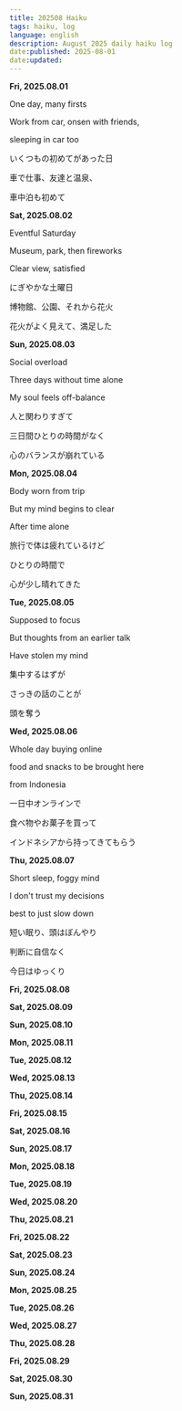 ```yaml
---
title: 202508 Haiku
tags: haiku, log
language: english
description: August 2025 daily haiku log
date:published: 2025-08-01
date:updated:
---
```


**Fri, 2025.08.01**

One day, many firsts

Work from car, onsen with friends,

sleeping in car too


いくつもの初めてがあった日

車で仕事、友達と温泉、

車中泊も初めて


**Sat, 2025.08.02**

Eventful Saturday

Museum, park, then fireworks

Clear view, satisfied


にぎやかな土曜日

博物館、公園、それから花火

花火がよく見えて、満足した


**Sun, 2025.08.03**

Social overload

Three days without time alone

My soul feels off-balance


人と関わりすぎて

三日間ひとりの時間がなく

心のバランスが崩れている


**Mon, 2025.08.04**

Body worn from trip

But my mind begins to clear

After time alone


旅行で体は疲れているけど

ひとりの時間で

心が少し晴れてきた


**Tue, 2025.08.05**

Supposed to focus

But thoughts from an earlier talk

Have stolen my mind


集中するはずが

さっきの話のことが

頭を奪う


**Wed, 2025.08.06**

Whole day buying online

food and snacks to be brought here

from Indonesia


一日中オンラインで

食べ物やお菓子を買って

インドネシアから持ってきてもらう


**Thu, 2025.08.07**

Short sleep, foggy mind

I don't trust my decisions

best to just slow down


短い眠り、頭はぼんやり

判断に自信なく

今日はゆっくり


**Fri, 2025.08.08**

**Sat, 2025.08.09**

**Sun, 2025.08.10**

**Mon, 2025.08.11**

**Tue, 2025.08.12**

**Wed, 2025.08.13**

**Thu, 2025.08.14**

**Fri, 2025.08.15**

**Sat, 2025.08.16**

**Sun, 2025.08.17**

**Mon, 2025.08.18**

**Tue, 2025.08.19**

**Wed, 2025.08.20**

**Thu, 2025.08.21**

**Fri, 2025.08.22**

**Sat, 2025.08.23**

**Sun, 2025.08.24**

**Mon, 2025.08.25**

**Tue, 2025.08.26**

**Wed, 2025.08.27**

**Thu, 2025.08.28**

**Fri, 2025.08.29**

**Sat, 2025.08.30**

**Sun, 2025.08.31**
